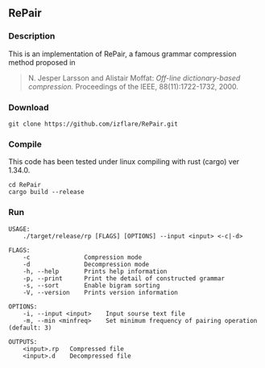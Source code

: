## RePair

### Description

This is an implementation of RePair, a famous grammar compression method proposed in

> N. Jesper Larsson and Alistair Moffat: _Off-line dictionary-based compression._ Proceedings of the IEEE, 88(11):1722-1732, 2000.


### Download

```
git clone https://github.com/izflare/RePair.git
```

### Compile

This code has been tested under linux compiling with rust (cargo) ver 1.34.0.  

```
cd RePair
cargo build --release
```

### Run

```
USAGE:
    ./target/release/rp [FLAGS] [OPTIONS] --input <input> <-c|-d>

FLAGS:
    -c               Compression mode
    -d               Decompression mode
    -h, --help       Prints help information
    -p, --print      Print the detail of constructed grammar
    -s, --sort       Enable bigram sorting
    -V, --version    Prints version information

OPTIONS:
    -i, --input <input>    Input sourse text file
    -m, --min <minfreq>    Set minimum frequency of pairing operation (default: 3)

OUTPUTS:
    <input>.rp   Compressed file
    <input>.d    Decompressed file
```


